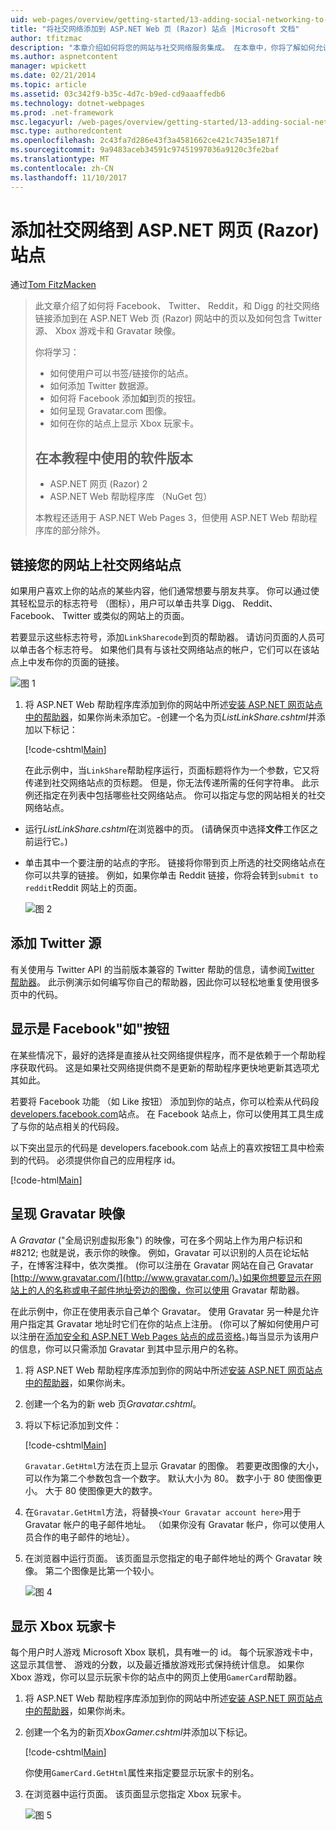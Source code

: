 ```yaml
---
uid: web-pages/overview/getting-started/13-adding-social-networking-to-your-web-site
title: "将社交网络添加到 ASP.NET Web 页 (Razor) 站点 |Microsoft 文档"
author: tfitzmac
description: "本章介绍如何将您的网站与社交网络服务集成。 在本章中，你将了解如何允许用户书签/链接你的网站..."
ms.author: aspnetcontent
manager: wpickett
ms.date: 02/21/2014
ms.topic: article
ms.assetid: 03c342f9-b35c-4d7c-b9ed-cd9aaaffedb6
ms.technology: dotnet-webpages
ms.prod: .net-framework
msc.legacyurl: /web-pages/overview/getting-started/13-adding-social-networking-to-your-web-site
msc.type: authoredcontent
ms.openlocfilehash: 2c43fa7d286e43f3a4581662ce421c7435e1871f
ms.sourcegitcommit: 9a9483aceb34591c97451997036a9120c3fe2baf
ms.translationtype: MT
ms.contentlocale: zh-CN
ms.lasthandoff: 11/10/2017
---
```

<a name="adding-social-networking-to-aspnet-web-pages-razor-sites"></a>添加社交网络到 ASP.NET 网页 (Razor) 站点
====================
通过[Tom FitzMacken](https://github.com/tfitzmac)

> 此文章介绍了如何将 Facebook、 Twitter、 Reddit，和 Digg 的社交网络链接添加到在 ASP.NET Web 页 (Razor) 网站中的页以及如何包含 Twitter 源、 Xbox 游戏卡和 Gravatar 映像。
> 
> 你将学习：
> 
> - 如何使用户可以书签/链接你的站点。
> - 如何添加 Twitter 数据源。
> - 如何将 Facebook 添加**如**到页的按钮。
> - 如何呈现 Gravatar.com 图像。
> - 如何在你的站点上显示 Xbox 玩家卡。
>   
> 
> ## <a name="software-versions-used-in-the-tutorial"></a>在本教程中使用的软件版本
> 
> 
> - ASP.NET 网页 (Razor) 2
> - ASP.NET Web 帮助程序库 （NuGet 包）
>   
> 
> 本教程还适用于 ASP.NET Web Pages 3，但使用 ASP.NET Web 帮助程序库的部分除外。


<a id="Linking_Your_Website"></a>
## <a name="linking-your-website-on-social-networking-sites"></a>链接您的网站上社交网络站点

如果用户喜欢上你的站点的某些内容，他们通常想要与朋友共享。 你可以通过使其轻松显示的标志符号 （图标），用户可以单击共享 Digg、 Reddit、 Facebook、 Twitter 或类似的网站上的页面。

若要显示这些标志符号，添加`LinkSharecode`到页的帮助器。 请访问页面的人员可以单击各个标志符号。 如果他们具有与该社交网络站点的帐户，它们可以在该站点上中发布你的页面的链接。

![图 1](13-adding-social-networking-to-your-web-site/_static/image1.jpg)

1. 将 ASP.NET Web 帮助程序库添加到你的网站中所述[安装 ASP.NET 网页站点中的帮助器](https://go.microsoft.com/fwlink/?LinkId=252372)，如果你尚未添加它。-创建一个名为页*ListLinkShare.cshtml*并添加以下标记：

    [!code-cshtml[Main](13-adding-social-networking-to-your-web-site/samples/sample1.cshtml)]

    在此示例中，当`LinkShare`帮助程序运行，页面标题将作为一个参数，它又将传递到社交网络站点的页标题。 但是，你无法传递所需的任何字符串。 此示例还指定在列表中包括哪些社交网络站点。 你可以指定与您的网站相关的社交网络站点。
- 运行*ListLinkShare.cshtml*在浏览器中的页。 (请确保页中选择**文件**工作区之前运行它。)
- 单击其中一个要注册的站点的字形。 链接将你带到页上所选的社交网络站点在你可以共享的链接。 例如，如果你单击 Reddit 链接，你将会转到`submit to reddit`Reddit 网站上的页面。

    ![图 2](13-adding-social-networking-to-your-web-site/_static/image2.jpg)

<a id="Adding_a_Twitter_Feed"></a>
## <a name="adding-a-twitter-feed"></a>添加 Twitter 源

有关使用与 Twitter API 的当前版本兼容的 Twitter 帮助的信息，请参阅[Twitter 帮助器](../ui-layouts-and-themes/twitter-helper.md)。 此示例演示如何编写你自己的帮助器，因此你可以轻松地重复使用很多页中的代码。

<a id="Displaying_a_Facebook_Button"></a>
## <a name="displaying-a-facebook-quotlikequot-button"></a>显示是 Facebook&quot;如&quot;按钮

在某些情况下，最好的选择是直接从社交网络提供程序，而不是依赖于一个帮助程序获取代码。 这是如果社交网络提供商不是更新的帮助程序更快地更新其选项尤其如此。

若要将 Facebook 功能 （如 Like 按钮） 添加到你的站点，你可以检索从代码段[developers.facebook.com](https://developers.facebook.com/)站点。 在 Facebook 站点上，你可以使用其工具生成了与你的站点相关的代码段。

以下突出显示的代码是 developers.facebook.com 站点上的喜欢按钮工具中检索到的代码。 必须提供你自己的应用程序 id。

[!code-html[Main](13-adding-social-networking-to-your-web-site/samples/sample2.html?highlight=7-14,16-17)]

<a id="Rendering_a_Gravatar_Image"></a>
## <a name="rendering-a-gravatar-image"></a>呈现 Gravatar 映像

A *Gravatar* (&quot;全局识别虚拟形象&quot;) 的映像，可在多个网站上作为用户标识和 #8212; 也就是说，表示你的映像。 例如，Gravatar 可以识别的人员在论坛帖子，在博客注释中，依次类推。 (你可以注册在 Gravatar 网站在自己 Gravatar [http://www.gravatar.com/](http://www.gravatar.com/)。)如果你想要显示在网站上的人的名称或电子邮件地址旁边的图像，你可以使用 Gravatar 帮助器。

在此示例中，你正在使用表示自己单个 Gravatar。 使用 Gravatar 另一种是允许用户指定其 Gravatar 地址时它们在你的站点上注册。 (你可以了解如何使用户可以注册在[添加安全和 ASP.NET Web Pages 站点的成员资格](https://go.microsoft.com/fwlink/?LinkId=202904)。)每当显示为该用户的信息，你可以只需添加 Gravatar 到其中显示用户的名称。

1. 将 ASP.NET Web 帮助程序库添加到你的网站中所述[安装 ASP.NET 网页站点中的帮助器](https://go.microsoft.com/fwlink/?LinkId=252372)，如果你尚未。
2. 创建一个名为的新 web 页*Gravatar.cshtml*。
3. 将以下标记添加到文件： 

    [!code-cshtml[Main](13-adding-social-networking-to-your-web-site/samples/sample3.cshtml)]

    `Gravatar.GetHtml`方法在页上显示 Gravatar 的图像。 若要更改图像的大小，可以作为第二个参数包含一个数字。 默认大小为 80。 数字小于 80 使图像更小。 大于 80 使图像更大的数字。
4. 在`Gravatar.GetHtml`方法，将替换`<Your Gravatar account here>`用于 Gravatar 帐户的电子邮件地址。 （如果你没有 Gravatar 帐户，你可以使用人员合作的电子邮件的地址）。
5. 在浏览器中运行页面。 该页面显示您指定的电子邮件地址的两个 Gravatar 映像。 第二个图像是比第一个较小。 

    ![图 4](13-adding-social-networking-to-your-web-site/_static/image3.jpg)

<a id="Displaying_an_Xbox_Gamer_Card"></a>
## <a name="displaying-an-xbox-gamer-card"></a>显示 Xbox 玩家卡

每个用户时人游戏 Microsoft Xbox 联机，具有唯一的 id。 每个玩家游戏卡中，这显示其信誉、 游戏的分数，以及最近播放游戏形式保持统计信息。 如果你 Xbox 游戏，你可以显示玩家卡你的站点中的网页上使用`GamerCard`帮助器。

1. 将 ASP.NET Web 帮助程序库添加到你的网站中所述[安装 ASP.NET 网页站点中的帮助器](https://go.microsoft.com/fwlink/?LinkId=252372)，如果你尚未。
2. 创建一个名为的新页*XboxGamer.cshtml*并添加以下标记。

    [!code-cshtml[Main](13-adding-social-networking-to-your-web-site/samples/sample4.cshtml)]

    你使用`GamerCard.GetHtml`属性来指定要显示玩家卡的别名。
3. 在浏览器中运行页面。 该页面显示您指定 Xbox 玩家卡。

    ![图 5](13-adding-social-networking-to-your-web-site/_static/image4.jpg)
